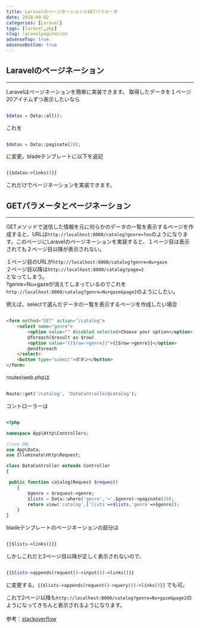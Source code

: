 ```yaml
---
title: LaravelのページネーションとGETパラメータ
date: 2018-09-02
categories: [Laravel]
tags: [laravel,php]
slug: laravelpagination
adsenseTop: true
adsenseBottom: true
---
```


## Laravelのページネーション
---

Laravelはページネーションを簡単に実装できます。
取得したデータを１ページ20アイテムずつ表示したいなら
```php

$datas = Data::all();

```

これを

```php

$datas = Data::paginate(20);

```

に変更。bladeテンプレートに以下を追記

```html

{{$datas->links()}}


```

これだけでページネーションを実装できます。  

## GETパラメータとページネーション
---

GETメソッドで送信した情報を元に何らかのデータの一覧を表示するページを作成すると、URLは`http://localhost:8000/catalog?genre=foo`のようになります。このページにLaravelのページネーションを実装すると、１ページ目は表示されても２ページ目以降が表示されない。


１ページ目のURLが`http://localhost:8000/catalog?genre=Nu+gaze`  
２ページ目以降は`http://localhost:8000/catalog?page=2`  
となってしまう。  
?genre=Nu+gazeが消えてしまっているのでこれを`http://localhost:8000/catalog?genre=Nu+gaze&page2`のようにしたい。

例えば、selectで選んだデータの一覧を表示するページを作成したい場合

```html

<form method="GET" action="/catalog">
	<select name="genre">
		<option value="" disabled selected>Choose your option</option>
		@foreach($result as $row)
		<option value="{{$row->genre}}">{{$row->genre}}</option>
		@endforeach
	</select>
	<button type="submit">ボタン</button>
</form>

```

routes\web.phpは

```php

Route::get('/catalog', 'DataController@catalog');

```

コントローラーは

```php

<?php

namespace App\Http\Controllers;

//use DB;
use App\Data;
use Illuminate\Http\Request;

class DataController extends Controller
{

 public function catalog(Request $request)
    {
        $genre = $request->genre;
        $lists = Data::where('genre','=',$genre)->paginate(20);
        return view('catalog',['lists'=>$lists,'genre'=>$genre]);
	}
}

```

bladeテンプレートのページネーションの部分は

```php

{{$lists->links()}}


```

しかしこれだと2ページ目以降が正しく表示されないので、

```php

{{$lists->appends(request()->input())->links()}}

```

に変更する。`{{$lists->appends(request()->query())->links()}}` でも可。

これで2ページ以降も`http://localhost:8000/catalog?genre=Nu+gaze&page2`のようになってきちんと表示されるようになります。<br><br>
参考：[stackoverflow](https://stackoverflow.com/questions/17159273/laravel-pagination-links-not-including-other-get-parameters)